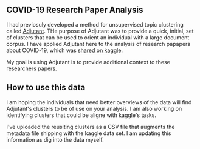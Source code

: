 ## COVID-19 Research Paper Analysis

I had previosuly developed a method for unsupervised topic clustering called [Adjutant](https://github.com/amcrisan/Adjutant). THe purpose of Adjutant was to provide a quick, initial, set of clusters that can be used to orient an individual with a large document corpus. I have applied Adjutant here to the analysis of research papapers about COVID-19, which was [shared on kaggle](https://www.kaggle.com/allen-institute-for-ai/CORD-19-research-challenge).

My goal is using Adjutant is to provide additional context to these researchers papers. 

## How to use this data

I am hoping the individuals that need better overviews of the data will find Adjutant's clusters to be of use on your analysis. I am also working on identifying clusters that could be aligne with kaggle's tasks.

I've uploaded the reuslting clusters as a CSV file that augments the metadata file shipping with the kaggle data set. I am updating this information as dig into the data myself.

